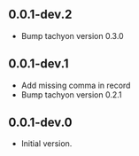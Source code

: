 ## 0.0.1-dev.2

- Bump tachyon version 0.3.0

## 0.0.1-dev.1

- Add missing comma in record
- Bump tachyon version 0.2.1

## 0.0.1-dev.0

- Initial version.
